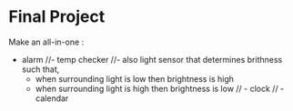 # Final Project

Make an all-in-one :
- alarm
//- temp checker
//- also light sensor that determines brithness such that,
  - when surrounding light is low then brightness is high
  - when surrounding light is high then brightness is low
// - clock
// - calendar
